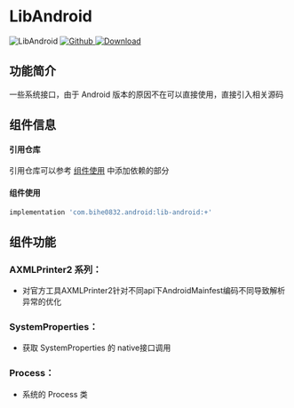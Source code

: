# LibAndroid

![LibAndroid](https://img.shields.io/badge/AndroidAppFactory-LibAndroid-brightgreen)
[ ![Github](https://img.shields.io/badge/Github-LibAndroid-brightgreen?style=social) ](https://github.com/bihe0832/AndroidAppFactory/tree/master/LibAndroid)
[ ![Download](https://api.bintray.com/packages/bihe0832/android/lib-android/images/download.svg) ](https://bintray.com/bihe0832/android/lib-android/_latestVersion)

## 功能简介

一些系统接口，由于 Android 版本的原因不在可以直接使用，直接引入相关源码

## 组件信息

#### 引用仓库

引用仓库可以参考 [组件使用](./../start.md) 中添加依赖的部分

#### 组件使用

```groovy
implementation 'com.bihe0832.android:lib-android:+'
```

## 组件功能

###  AXMLPrinter2 系列：
  
- 对官方工具AXMLPrinter2针对不同api下AndroidMainfest编码不同导致解析异常的优化
    
### SystemProperties：

- 获取 SystemProperties 的 native接口调用

### Process：
  
- 系统的 Process 类
